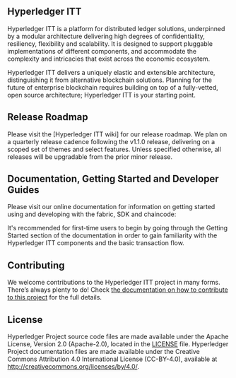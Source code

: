 ## Hyperledger ITT

Hyperledger ITT is a platform for distributed ledger solutions, underpinned
by a modular architecture delivering high degrees of confidentiality,
resiliency, flexibility and scalability. It is designed to support pluggable
implementations of different components, and accommodate the complexity and
intricacies that exist across the economic ecosystem.

Hyperledger ITT delivers a uniquely elastic and extensible architecture,
distinguishing it from alternative blockchain solutions. Planning for the
future of enterprise blockchain requires building on top of a fully-vetted,
open source architecture; Hyperledger ITT is your starting point.


## Release Roadmap

Please visit the [Hyperledger ITT wiki] for our release roadmap. We plan on a quarterly release cadence following the v1.1.0 release, delivering on a scoped set of themes and select features. Unless specified otherwise, all releases will be upgradable from the prior minor release.

## Documentation, Getting Started and Developer Guides

Please visit our
online documentation for
information on getting started using and developing with the fabric, SDK and chaincode:

It's recommended for first-time users to begin by going through the Getting Started section of the documentation in order to gain familiarity with the Hyperledger ITT components and the basic transaction flow.

## Contributing

We welcome contributions to the Hyperledger ITT project in many forms.
There’s always plenty to do! Check [the documentation on how to contribute to this project](http://hyperledger-fabric.readthedocs.io/en/latest/CONTRIBUTING.html)
for the full details.

## License <a name="license"></a>

Hyperledger Project source code files are made available under the Apache License, Version 2.0 (Apache-2.0), located in the [LICENSE](LICENSE) file. Hyperledger Project documentation files are made available under the Creative Commons Attribution 4.0 International License (CC-BY-4.0), available at http://creativecommons.org/licenses/by/4.0/.
